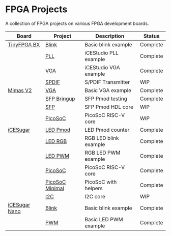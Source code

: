 # FPGA Projects
A collection of FPGA projects on various FPGA development boards.

| Board                                 | Project                                                                                   | Description           | Status   |
|---------------------------------------|-------------------------------------------------------------------------------------------|-----------------------|----------|
| [TinyFPGA BX](https://git.io/JqHP9)   | [Blink](https://github.com/sam210723/fpga/tree/master/tinyfpga-bx/blink)                  | Basic blink example   | Complete |
|                                       | [PLL](https://github.com/sam210723/fpga/tree/master/tinyfpga-bx/pll)                      | iCEStudio PLL example | Complete |
|                                       | [VGA](https://github.com/sam210723/fpga/tree/master/tinyfpga-bx/vga)                      | iCEStudio VGA example | Complete |
|                                       | [SPDIF](https://github.com/sam210723/fpga/tree/master/tinyfpga-bx/spdif)                  | S/PDIF Transmitter    | WIP      |
| [Mimas V2](https://bit.ly/3bJLmcm)    | [VGA](https://github.com/sam210723/fpga/tree/master/mimas-v2/vga)                         | Basic VGA example     | Complete |
|                                       | [SFP Bringup](https://github.com/sam210723/fpga/tree/master/mimas-v2/sfp-bringup)         | SFP Pmod testing      | Complete |
|                                       | [SFP](https://github.com/sam210723/fpga/tree/master/mimas-v2/sfp)                         | SFP Pmod HDL core     | WIP      |
|                                       | [PicoSoC](https://github.com/sam210723/fpga/tree/master/mimas-v2/picosoc)                 | PicoSoC RISC-V core   | WIP      |
| [iCESugar](https://git.io/JqHPY)      | [LED Pmod](https://github.com/sam210723/fpga/tree/master/icesugar/led_pmod)               | LED Pmod counter      | Complete |
|                                       | [LED RGB](https://github.com/sam210723/fpga/tree/master/icesugar/led_rgb)                 | RGB LED blink example | Complete |
|                                       | [LED PWM](https://github.com/sam210723/fpga/tree/master/icesugar/led_pwm)                 | RGB LED PWM example   | Complete |
|                                       | [PicoSoC](https://github.com/sam210723/fpga/tree/master/icesugar/picosoc)                 | PicoSoC RISC-V core   | Complete |
|                                       | [PicoSoC Minimal](https://github.com/sam210723/fpga/tree/master/icesugar/picosoc-minimal) | PicoSoC with helpers  | Complete |
|                                       | [I2C](https://github.com/sam210723/fpga/tree/master/icesugar/i2c)                         | I2C core              | WIP      |
| [iCESugar Nano](https://git.io/JqHiX) | [Blink](https://github.com/sam210723/fpga/tree/master/icesugar-nano/blink)                | Basic blink example   | Complete |
|                                       | [PWM](https://github.com/sam210723/fpga/tree/master/icesugar-nano/pwm)                    | Basic LED PWM example | Complete |
